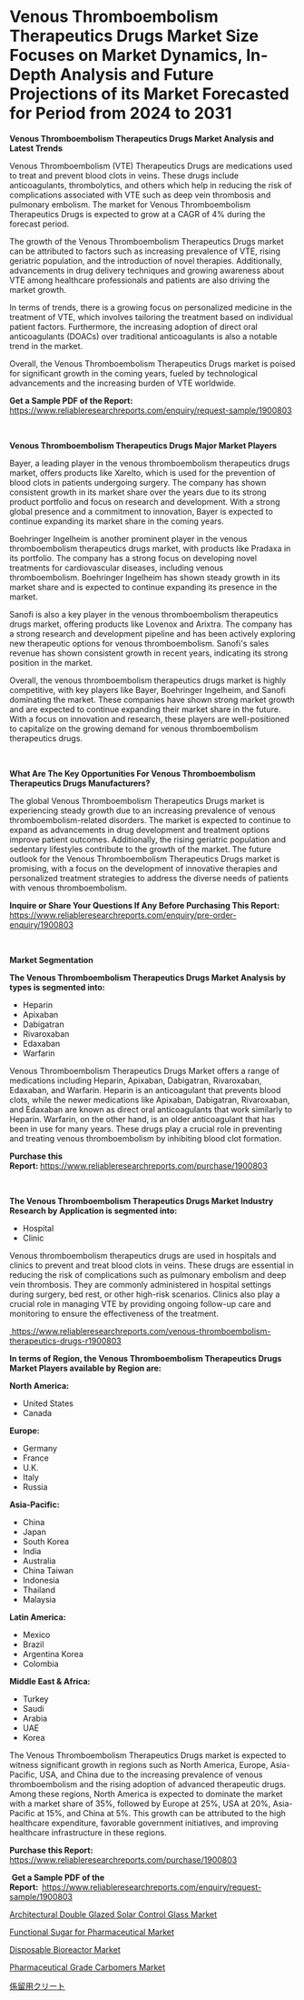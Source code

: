 <p><h1>Venous Thromboembolism Therapeutics Drugs Market Size Focuses on Market Dynamics, In-Depth Analysis and Future Projections of its Market Forecasted for Period from 2024 to 2031</h1></p><p><strong>Venous Thromboembolism Therapeutics Drugs Market Analysis and Latest Trends</strong></p>
<p><p>Venous Thromboembolism (VTE) Therapeutics Drugs are medications used to treat and prevent blood clots in veins. These drugs include anticoagulants, thrombolytics, and others which help in reducing the risk of complications associated with VTE such as deep vein thrombosis and pulmonary embolism. The market for Venous Thromboembolism Therapeutics Drugs is expected to grow at a CAGR of 4% during the forecast period.</p><p>The growth of the Venous Thromboembolism Therapeutics Drugs market can be attributed to factors such as increasing prevalence of VTE, rising geriatric population, and the introduction of novel therapies. Additionally, advancements in drug delivery techniques and growing awareness about VTE among healthcare professionals and patients are also driving the market growth.</p><p>In terms of trends, there is a growing focus on personalized medicine in the treatment of VTE, which involves tailoring the treatment based on individual patient factors. Furthermore, the increasing adoption of direct oral anticoagulants (DOACs) over traditional anticoagulants is also a notable trend in the market.</p><p>Overall, the Venous Thromboembolism Therapeutics Drugs market is poised for significant growth in the coming years, fueled by technological advancements and the increasing burden of VTE worldwide.</p></p>
<p><strong>Get a Sample PDF of the Report:&nbsp;</strong> <a href="https://www.reliableresearchreports.com/enquiry/request-sample/1900803">https://www.reliableresearchreports.com/enquiry/request-sample/1900803</a></p>
<p>&nbsp;</p>
<p><strong>Venous Thromboembolism Therapeutics Drugs Major Market Players</strong></p>
<p><p>Bayer, a leading player in the venous thromboembolism therapeutics drugs market, offers products like Xarelto, which is used for the prevention of blood clots in patients undergoing surgery. The company has shown consistent growth in its market share over the years due to its strong product portfolio and focus on research and development. With a strong global presence and a commitment to innovation, Bayer is expected to continue expanding its market share in the coming years.</p><p>Boehringer Ingelheim is another prominent player in the venous thromboembolism therapeutics drugs market, with products like Pradaxa in its portfolio. The company has a strong focus on developing novel treatments for cardiovascular diseases, including venous thromboembolism. Boehringer Ingelheim has shown steady growth in its market share and is expected to continue expanding its presence in the market.</p><p>Sanofi is also a key player in the venous thromboembolism therapeutics drugs market, offering products like Lovenox and Arixtra. The company has a strong research and development pipeline and has been actively exploring new therapeutic options for venous thromboembolism. Sanofi's sales revenue has shown consistent growth in recent years, indicating its strong position in the market.</p><p>Overall, the venous thromboembolism therapeutics drugs market is highly competitive, with key players like Bayer, Boehringer Ingelheim, and Sanofi dominating the market. These companies have shown strong market growth and are expected to continue expanding their market share in the future. With a focus on innovation and research, these players are well-positioned to capitalize on the growing demand for venous thromboembolism therapeutics drugs.</p></p>
<p>&nbsp;</p>
<p><strong>What Are The Key Opportunities For Venous Thromboembolism Therapeutics Drugs Manufacturers?</strong></p>
<p><p>The global Venous Thromboembolism Therapeutics Drugs market is experiencing steady growth due to an increasing prevalence of venous thromboembolism-related disorders. The market is expected to continue to expand as advancements in drug development and treatment options improve patient outcomes. Additionally, the rising geriatric population and sedentary lifestyles contribute to the growth of the market. The future outlook for the Venous Thromboembolism Therapeutics Drugs market is promising, with a focus on the development of innovative therapies and personalized treatment strategies to address the diverse needs of patients with venous thromboembolism.</p></p>
<p><strong>Inquire or Share Your Questions If Any Before Purchasing This Report:</strong> <a href="https://www.reliableresearchreports.com/enquiry/pre-order-enquiry/1900803">https://www.reliableresearchreports.com/enquiry/pre-order-enquiry/1900803</a></p>
<p>&nbsp;</p>
<p><strong>Market Segmentation</strong></p>
<p><strong>The Venous Thromboembolism Therapeutics Drugs Market Analysis by types is segmented into:</strong></p>
<p><ul><li>Heparin</li><li>Apixaban</li><li>Dabigatran</li><li>Rivaroxaban</li><li>Edaxaban</li><li>Warfarin</li></ul></p>
<p><p>Venous Thromboembolism Therapeutics Drugs Market offers a range of medications including Heparin, Apixaban, Dabigatran, Rivaroxaban, Edaxaban, and Warfarin. Heparin is an anticoagulant that prevents blood clots, while the newer medications like Apixaban, Dabigatran, Rivaroxaban, and Edaxaban are known as direct oral anticoagulants that work similarly to Heparin. Warfarin, on the other hand, is an older anticoagulant that has been in use for many years. These drugs play a crucial role in preventing and treating venous thromboembolism by inhibiting blood clot formation.</p></p>
<p><strong>Purchase this Report:&nbsp;</strong><a href="https://www.reliableresearchreports.com/purchase/1900803">https://www.reliableresearchreports.com/purchase/1900803</a></p>
<p>&nbsp;</p>
<p><strong>The Venous Thromboembolism Therapeutics Drugs Market Industry Research by Application is segmented into:</strong></p>
<p><ul><li>Hospital</li><li>Clinic</li></ul></p>
<p><p>Venous thromboembolism therapeutics drugs are used in hospitals and clinics to prevent and treat blood clots in veins. These drugs are essential in reducing the risk of complications such as pulmonary embolism and deep vein thrombosis. They are commonly administered in hospital settings during surgery, bed rest, or other high-risk scenarios. Clinics also play a crucial role in managing VTE by providing ongoing follow-up care and monitoring to ensure the effectiveness of the treatment.</p></p>
<p><a href="https://www.reliableresearchreports.com/venous-thromboembolism-therapeutics-drugs-r1900803">&nbsp;https://www.reliableresearchreports.com/venous-thromboembolism-therapeutics-drugs-r1900803</a></p>
<p><strong>In terms of Region, the Venous Thromboembolism Therapeutics Drugs Market Players available by Region are:</strong></p>
<p>
    <p> <strong> North America: </strong>
        <ul>
            <li>United States</li>
            <li>Canada</li>
        </ul>
        </p> 
    <p> <strong> Europe: </strong>
        <ul>
            <li>Germany</li>
            <li>France</li>
            <li>U.K.</li>
            <li>Italy</li>
            <li>Russia</li>
        </ul>
        </p> 
    <p> <strong> Asia-Pacific: </strong>
        <ul>
            <li>China</li>
            <li>Japan</li>
            <li>South Korea</li>
            <li>India</li>
            <li>Australia</li>
            <li>China Taiwan</li>
            <li>Indonesia</li>
            <li>Thailand</li>
            <li>Malaysia</li>
        </ul>
        </p> 
    <p> <strong> Latin America: </strong>
        <ul>
            <li>Mexico</li>
            <li>Brazil</li>
            <li>Argentina Korea</li>
            <li>Colombia</li>
        </ul>
        </p> 
    <p> <strong> Middle East & Africa: </strong>
        <ul>
            <li>Turkey</li>
            <li>Saudi</li>
            <li>Arabia</li>
            <li>UAE</li>
            <li>Korea</li>
        </ul>
    </p>
    </p>
<p><p>The Venous Thromboembolism Therapeutics Drugs market is expected to witness significant growth in regions such as North America, Europe, Asia-Pacific, USA, and China due to the increasing prevalence of venous thromboembolism and the rising adoption of advanced therapeutic drugs. Among these regions, North America is expected to dominate the market with a market share of 35%, followed by Europe at 25%, USA at 20%, Asia-Pacific at 15%, and China at 5%. This growth can be attributed to the high healthcare expenditure, favorable government initiatives, and improving healthcare infrastructure in these regions.</p></p>
<p><strong>Purchase this Report: </strong><a href="https://www.reliableresearchreports.com/purchase/1900803">https://www.reliableresearchreports.com/purchase/1900803</a></p>
<p>&nbsp;<strong>Get a Sample PDF of the Report:&nbsp;&nbsp;</strong><a href="https://www.reliableresearchreports.com/enquiry/request-sample/1900803">https://www.reliableresearchreports.com/enquiry/request-sample/1900803</a></p>
<p><strong></strong></p>
<p><p><a href="https://www.linkedin.com/pulse/architectural-double-glazed-solar-control-glass-market-segmentation-kz6mf?trackingId=gaOEm4DAQJi%2FC0%2FypFAH4A%3D%3D">Architectural Double Glazed Solar Control Glass Market</a></p><p><a href="https://github.com/carolinehamilton5656/Market-Research-Report-List-1/blob/main/functional-sugar-for-pharmaceutical-market.md">Functional Sugar for Pharmaceutical Market</a></p><p><a href="https://medium.com/@dan.murray5879/disposable-bioreactor-market-outlook-complete-industry-analysis-2024-to-2031-96c26e512879">Disposable Bioreactor Market</a></p><p><a href="https://github.com/adriannay56456/Market-Research-Report-List-1/blob/main/pharmaceutical-grade-carbomers-market.md">Pharmaceutical Grade Carbomers Market</a></p><p><a href="https://medium.com/@camron674/%E4%BF%82%E7%95%99%E7%94%A8%E3%82%AF%E3%83%AA%E3%83%BC%E3%83%88%E5%B8%82%E5%A0%B4%E4%BA%88%E6%B8%AC-2024%E5%B9%B4%E3%81%8B%E3%82%892031%E5%B9%B4%E3%81%BE%E3%81%A7%E3%81%AE%E3%82%B0%E3%83%AD%E3%83%BC%E3%83%90%E3%83%AB%E5%B8%82%E5%A0%B4%E3%83%88%E3%83%AC%E3%83%B3%E3%83%89%E3%81%A8%E5%88%86%E6%9E%90%E3%82%92146%E3%83%9A%E3%83%BC%E3%82%B8%E3%81%A7%E7%B6%B2%E7%BE%85-a1291144600f">係留用クリート</a></p></p>